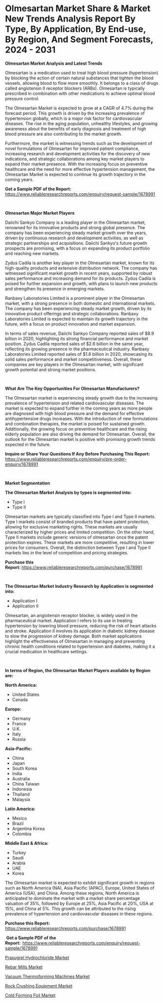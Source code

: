 <p><h1>Olmesartan Market Share & Market New Trends Analysis Report By Type, By Application, By End-use, By Region, And Segment Forecasts, 2024 - 2031</h1></p><p><strong>Olmesartan Market Analysis and Latest Trends</strong></p>
<p><p>Olmesartan is a medication used to treat high blood pressure (hypertension) by blocking the action of certain natural substances that tighten the blood vessels, allowing blood to flow more smoothly. It belongs to a class of drugs called angiotensin II receptor blockers (ARBs). Olmesartan is typically prescribed in combination with other medications to achieve optimal blood pressure control.</p><p>The Olmesartan Market is expected to grow at a CAGR of 4.7% during the forecast period. This growth is driven by the increasing prevalence of hypertension globally, which is a major risk factor for cardiovascular diseases. The rise in the aging population, unhealthy lifestyles, and growing awareness about the benefits of early diagnosis and treatment of high blood pressure are also contributing to the market growth.</p><p>Furthermore, the market is witnessing trends such as the development of novel formulations of Olmesartan for improved patient compliance, increasing research and development activities for the discovery of new indications, and strategic collaborations among key market players to expand their market presence. With the increasing focus on preventive healthcare and the need for more effective hypertension management, the Olmesartan Market is expected to continue its growth trajectory in the coming years.</p></p>
<p><strong>Get a Sample PDF of the Report:&nbsp;</strong> <a href="https://www.reliableresearchreports.com/enquiry/request-sample/1678991">https://www.reliableresearchreports.com/enquiry/request-sample/1678991</a></p>
<p>&nbsp;</p>
<p><strong>Olmesartan Major Market Players</strong></p>
<p><p>Daiichi Sankyo Company is a leading player in the Olmesartan market, renowned for its innovative products and strong global presence. The company has been experiencing steady market growth over the years, driven by continuous research and development activities, as well as strategic partnerships and acquisitions. Daiichi Sankyo's future growth prospects are promising, with a focus on expanding its product portfolio and reaching new markets.</p><p>Zydus Cadila is another key player in the Olmesartan market, known for its high-quality products and extensive distribution network. The company has witnessed significant market growth in recent years, supported by robust sales performance and increasing demand for its products. Zydus Cadila is poised for further expansion and growth, with plans to launch new products and strengthen its presence in emerging markets.</p><p>Ranbaxy Laboratories Limited is a prominent player in the Olmesartan market, with a strong presence in both domestic and international markets. The company has been experiencing steady market growth, driven by its innovative product offerings and strategic collaborations. Ranbaxy Laboratories Limited is expected to maintain its growth trajectory in the future, with a focus on product innovation and market expansion.</p><p>In terms of sales revenue, Daiichi Sankyo Company reported sales of $8.9 billion in 2020, highlighting its strong financial performance and market position. Zydus Cadila reported sales of $2.6 billion in the same year, reflecting its growing presence in the pharmaceutical industry. Ranbaxy Laboratories Limited reported sales of $1.8 billion in 2020, showcasing its solid sales performance and market competitiveness. Overall, these companies are key players in the Olmesartan market, with significant growth potential and strong market positions.</p></p>
<p>&nbsp;</p>
<p><strong>What Are The Key Opportunities For Olmesartan Manufacturers?</strong></p>
<p><p>The Olmesartan market is experiencing steady growth due to the increasing prevalence of hypertension and related cardiovascular diseases. The market is expected to expand further in the coming years as more people are diagnosed with high blood pressure and the demand for effective antihypertensive drugs increases. With the introduction of new formulations and combination therapies, the market is poised for sustained growth. Additionally, the growing focus on preventive healthcare and the rising elderly population are also driving the demand for Olmesartan. Overall, the outlook for the Olmesartan market is positive with promising growth trends expected in the future.</p></p>
<p><strong>Inquire or Share Your Questions If Any Before Purchasing This Report:</strong> <a href="https://www.reliableresearchreports.com/enquiry/pre-order-enquiry/1678991">https://www.reliableresearchreports.com/enquiry/pre-order-enquiry/1678991</a></p>
<p>&nbsp;</p>
<p><strong>Market Segmentation</strong></p>
<p><strong>The Olmesartan Market Analysis by types is segmented into:</strong></p>
<p><ul><li>Type I</li><li>Type II</li></ul></p>
<p><p>Olmesartan markets are typically classified into Type I and Type II markets. Type I markets consist of branded products that have patent protection, allowing for exclusive marketing rights. These markets are usually characterized by higher prices and limited competition. On the other hand, Type II markets include generic versions of olmesartan once the patent protection expires. These markets are more competitive, resulting in lower prices for consumers. Overall, the distinction between Type I and Type II markets lies in the level of competition and pricing strategies.</p></p>
<p><strong>Purchase this Report:&nbsp;</strong><a href="https://www.reliableresearchreports.com/purchase/1678991">https://www.reliableresearchreports.com/purchase/1678991</a></p>
<p>&nbsp;</p>
<p><strong>The Olmesartan Market Industry Research by Application is segmented into:</strong></p>
<p><ul><li>Application I</li><li>Application II</li></ul></p>
<p><p>Olmesartan, an angiotensin receptor blocker, is widely used in the pharmaceutical market. Application I refers to its use in treating hypertension by lowering blood pressure, reducing the risk of heart attacks and stroke. Application II involves its application in diabetic kidney disease to slow the progression of kidney damage. Both market applications highlight the effectiveness of Olmesartan in managing and preventing chronic health conditions related to hypertension and diabetes, making it a crucial medication in healthcare settings.</p></p>
<p>&nbsp;</p>
<p><strong>In terms of Region, the Olmesartan Market Players available by Region are:</strong></p>
<p>
    <p> <strong> North America: </strong>
        <ul>
            <li>United States</li>
            <li>Canada</li>
        </ul>
        </p> 
    <p> <strong> Europe: </strong>
        <ul>
            <li>Germany</li>
            <li>France</li>
            <li>U.K.</li>
            <li>Italy</li>
            <li>Russia</li>
        </ul>
        </p> 
    <p> <strong> Asia-Pacific: </strong>
        <ul>
            <li>China</li>
            <li>Japan</li>
            <li>South Korea</li>
            <li>India</li>
            <li>Australia</li>
            <li>China Taiwan</li>
            <li>Indonesia</li>
            <li>Thailand</li>
            <li>Malaysia</li>
        </ul>
        </p> 
    <p> <strong> Latin America: </strong>
        <ul>
            <li>Mexico</li>
            <li>Brazil</li>
            <li>Argentina Korea</li>
            <li>Colombia</li>
        </ul>
        </p> 
    <p> <strong> Middle East & Africa: </strong>
        <ul>
            <li>Turkey</li>
            <li>Saudi</li>
            <li>Arabia</li>
            <li>UAE</li>
            <li>Korea</li>
        </ul>
    </p>
    </p>
<p><p>The Olmesartan market is expected to exhibit significant growth in regions such as North America (NA), Asia Pacific (APAC), Europe, United States of America (USA), and China. Among these regions, North America is anticipated to dominate the market with a market share percentage valuation of 35%, followed by Europe at 25%, Asia Pacific at 20%, USA at 15%, and China at 5%. This growth can be attributed to the rising prevalence of hypertension and cardiovascular diseases in these regions.</p></p>
<p><strong>Purchase this Report: </strong><a href="https://www.reliableresearchreports.com/purchase/1678991">https://www.reliableresearchreports.com/purchase/1678991</a></p>
<p>&nbsp;<strong>Get a Sample PDF of the Report:&nbsp;&nbsp;</strong><a href="https://www.reliableresearchreports.com/enquiry/request-sample/1678991">https://www.reliableresearchreports.com/enquiry/request-sample/1678991</a></p>
<p><strong></strong></p>
<p><p><a href="https://github.com/Angelnienowdseej3e45z3p8c/Market-Research-Report-List-1/blob/main/prasugrel-hydrochloride-market.md">Prasugrel Hydrochloride Market</a></p><p><a href="https://medium.com/p/47ce443cf848/edit">Rebar Mills Market</a></p><p><a href="https://medium.com/p/be40323f56f2/edit">Vacuum Thermoforming Machines Market</a></p><p><a href="https://medium.com/p/e28b4251ae4a/edit">Rock Crushing Equipment Market</a></p><p><a href="https://medium.com/p/99892dde7028/edit">Cold Forming Foil Market</a></p></p>
